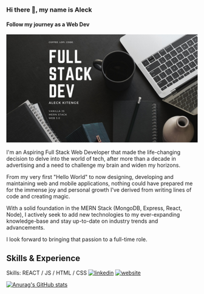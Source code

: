 ### Hi there 👋, my name is Aleck
#### Follow my journey as a Web Dev
![Follow my journey as a Web Dev](https://github.com/Aleck-Kit/Aleck-Kit/blob/main/Aleck%20Kitenge%20(7).png)

I'm an Aspiring Full Stack Web Developer that made the life-changing decision to delve into the world of tech, after more than a decade in advertising and a need to challenge my brain and widen my horizons.

 From my very first "Hello World" to now designing, developing and maintaining web and mobile applications, nothing could have prepared me for the immense joy and personal growth I've derived from writing lines of code and creating magic.

With a solid foundation in the MERN Stack (MongoDB, Express, React, Node), I actively seek to add new technologies to my ever-expanding knowledge-base and stay up-to-date on industry trends and advancements. 
 
I look forward to bringing that passion to a full-time role. 
 
 
## Skills & Experience 

Skills:  REACT / JS / HTML / CSS
 [<img src='https://cdn.jsdelivr.net/npm/simple-icons@3.0.1/icons/linkedin.svg' alt='linkedin' height='40'>](https://www.linkedin.com/in/https://www.linkedin.com/in/aleckkitenge/)  [<img src='https://cdn.jsdelivr.net/npm/simple-icons@3.0.1/icons/icloud.svg' alt='website' height='40'>](https://aleck-kitenge.netlify.app/) 



[![Anurag's GitHub stats](https://github-readme-stats.vercel.app/api?username=Aleck-Kit)](https://github.com/anuraghazra/github-readme-stats)
